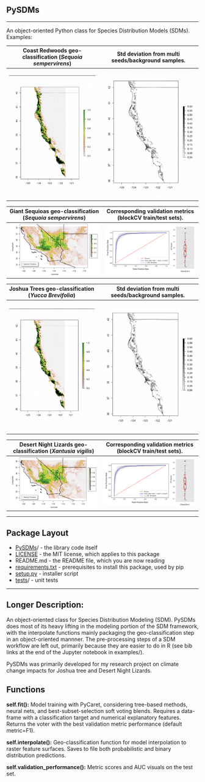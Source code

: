 ## PySDMs

---

An object-oriented Python class for Species Distribution Models (SDMs). Examples:

**Coast Redwoods** geo-classification (*Sequoia sempervirens*) | Std deviation from multi seeds/background samples. 
:---------------------------------:|:----------------------------------------:
![](examples/coast_redwoods/curr-cr.png) | ![](examples/coast_redwoods/current-sd.png)

**Giant Sequioas** geo-classification (*Sequoia sempervirens*) | Corresponding validation metrics (blockCV train/test sets). 
:---------------------------------:|:----------------------------------------:
![](examples/night_lizards/data/range.png) | ![](examples/night_lizards/data/auc.png)

**Joshua Trees** geo-classification (*Yucca Brevifolia*) | Std deviation from multi seeds/background samples. 
:---------------------------------:|:----------------------------------------:
![](examples/coast_redwoods/curr-cr.png) | ![](examples/coast_redwoods/current-sd.png)

**Desert Night Lizards** geo-classification (*Xantusia vigilis*) | Corresponding validation metrics (blockCV train/test sets).
:---------------------------------:|:----------------------------------------:
![](examples/night_lizards/data/range.png) | ![](examples/night_lizards/data/auc.png)

---

## Package Layout

* [PySDMs](https://github.com/daniel-furman/PySDMs/tree/main/src/PySDMs)/ - the library code itself
* [LICENSE](https://github.com/daniel-furman/PySDMs/blob/main/LICENSE) - the MIT license, which applies to this package
* README.md - the README file, which you are now reading
* [requirements.txt](https://github.com/daniel-furman/PySDMs/blob/main/requirements.txt) - prerequisites to install this package, used by pip
* [setup.py](https://github.com/daniel-furman/PySDMs/blob/main/setup.py) - installer script
* [tests](https://github.com/daniel-furman/PySDMs/tree/main/test)/ - unit tests

---

## Longer Description:

An object-oriented class for Species Distribution Modeling (SDM).
    PySDMs does most of its heavy lifting in the modeling portion of the
    SDM framework, with the interpolate functions mainly packaging
    the geo-classification step in an object-oriented mannner. The pre-processing
    steps of a SDM workflow are left out, primarily because they are easier to
    do in R (see bib links at the end of the Jupyter notebook in examples/).

PySDMs was primarily developed for my research project on climate change
    impacts for Joshua tree and Desert Night Lizards.

Functions
-------

   **self.fit():** Model training with PyCaret, considering tree-based
        methods, neural nets, and best-subset-selection soft voting blends.
        Requires a data-frame with a classification target and numerical
        explanatory features. Returns the voter with the best validation
        metric performance (default metric=F1).

   **self.interpolate():** Geo-classification function for model interpolation to
        raster feature surfaces. Saves to file both probabilistic and binary
        distribution predictions.

   **self.validation_performance():** Metric scores and AUC visuals on the test set.

